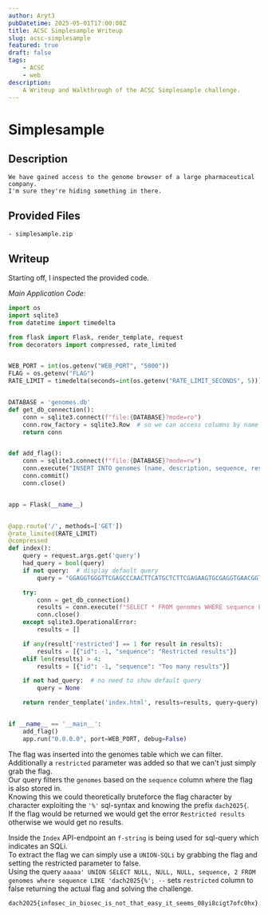 ```yaml
---
author: Aryt3
pubDatetime: 2025-05-01T17:00:00Z
title: ACSC Simplesample Writeup
slug: acsc-simplesample
featured: true
draft: false
tags:
    - ACSC
    - web
description:
    A Writeup and Walkthrough of the ACSC Simplesample challenge.
---
```



# Simplesample

## Description

```
We have gained access to the genome browser of a large pharmaceutical company. 
I'm sure they're hiding something in there.
```

## Provided Files

```
- simplesample.zip
```

## Writeup

Starting off, I inspected the provided code. 

*Main Application Code:*
```py
import os
import sqlite3
from datetime import timedelta

from flask import Flask, render_template, request
from decorators import compressed, rate_limited


WEB_PORT = int(os.getenv("WEB_PORT", "5000"))
FLAG = os.getenv("FLAG")
RATE_LIMIT = timedelta(seconds=int(os.getenv("RATE_LIMIT_SECONDS", 5)))  # don't want abuse of our api


DATABASE = 'genomes.db'
def get_db_connection():
    conn = sqlite3.connect(f"file:{DATABASE}?mode=ro")
    conn.row_factory = sqlite3.Row  # so we can access columns by name
    return conn


def add_flag():
    conn = sqlite3.connect(f"file:{DATABASE}?mode=rw")
    conn.execute("INSERT INTO genomes (name, description, sequence, restricted) VALUES (?, ?, ?, ?)", ("ACSC", "Unknown mutation, under evaluation", FLAG, 1))
    conn.commit()
    conn.close()


app = Flask(__name__)


@app.route('/', methods=['GET'])
@rate_limited(RATE_LIMIT)
@compressed
def index():
    query = request.args.get('query')
    had_query = bool(query)
    if not query:  # display default query
        query = "GGAGGTGGGTTCGAGCCCAACTTCATGCTCTTCGAGAAGTGCGAGGTGAACGGTGCGGGG"

    try:
        conn = get_db_connection()
        results = conn.execute(f"SELECT * FROM genomes WHERE sequence LIKE '%{query}%'").fetchall()
        conn.close()
    except sqlite3.OperationalError:
        results = []

    if any(result['restricted'] == 1 for result in results):
        results = [{"id": -1, "sequence": "Restricted results"}]
    elif len(results) > 4:
        results = [{"id": -1, "sequence": "Too many results"}]

    if not had_query:  # no need to show default query
        query = None

    return render_template('index.html', results=results, query=query)


if __name__ == '__main__':
    add_flag()
    app.run("0.0.0.0", port=WEB_PORT, debug=False)
```

The flag was inserted into the genomes table which we can filter. <br/>
Additionally a `restricted` parameter was added so that we can't just simply grab the flag. <br/>
Our query filters the `genomes` based on the `sequence` column where the flag is also stored in. <br/>
Knowing this we could theoretically bruteforce the flag character by character exploiting the `'%'` sql-syntax and knowing the prefix `dach2025{`. <br/>
If the flag would be returned we would get the error `Restricted results` otherwise we would get no results. <br/> 

Inside the `Index` API-endpoint an `f-string` is being used for sql-query which indicates an SQLi. <br/>
To extract the flag we can simply use a `UNION-SQLi` by grabbing the flag and setting the restricted parameter to false. <br/>
Using the query `aaaaa' UNION SELECT NULL, NULL, NULL, sequence, 2 FROM genomes where sequence LIKE 'dach2025{%'; --` sets `restricted` column to false returning the actual flag and solving the challenge. <br/>

```
dach2025{infosec_in_biosec_is_not_that_easy_it_seems_08yi8cigt7ofc0hx}
```
